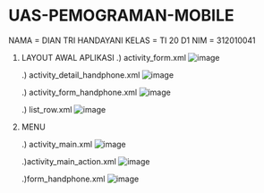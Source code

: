 # UAS-PEMOGRAMAN-MOBILE

NAMA    = DIAN TRI HANDAYANI
KELAS   = TI 20 D1
NIM     = 312010041


1. LAYOUT AWAL APLIKASI
   .) activity_form.xml
   ![image](https://github.com/diannty/UAS-PEMOGRAMAN-MOBILE/assets/101880835/9aeb75dc-d17d-4ca1-9f1b-865193efc335)


   .) activity_detail_handphone.xml
   ![image](https://github.com/diannty/UAS-PEMOGRAMAN-MOBILE/assets/101880835/6b23fe2f-3c18-47e7-9515-50efe42d0b65)


   .) activity_form_handphone.xml
   ![image](https://github.com/diannty/UAS-PEMOGRAMAN-MOBILE/assets/101880835/884ac9e2-fdf7-45f1-961c-95d93e0a7c39)


    .) list_row.xml
    ![image](https://github.com/diannty/UAS-PEMOGRAMAN-MOBILE/assets/101880835/a165d902-5fa1-41aa-8101-5ceca35e2368)



2. MENU
   
   .) activity_main.xml
   ![image](https://github.com/diannty/UAS-PEMOGRAMAN-MOBILE/assets/101880835/d7af232b-b239-421b-95d6-ab429a647d3b)

   .)activity_main_action.xml
   ![image](https://github.com/diannty/UAS-PEMOGRAMAN-MOBILE/assets/101880835/357f4e46-5445-4ebb-b6fe-3eb37b6572a2)

   .)form_handphone.xml
   ![image](https://github.com/diannty/UAS-PEMOGRAMAN-MOBILE/assets/101880835/0510d2f2-9434-4d76-81c0-f48568f48a4c)






   
